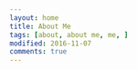 ```yaml
---
layout: home
title: About Me
tags: [about, about me, me, ]
modified: 2016-11-07
comments: true
---
```

